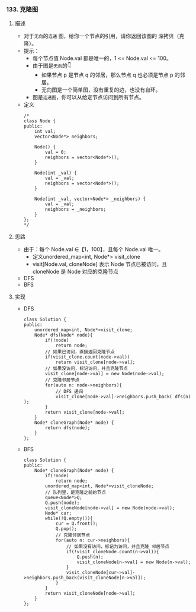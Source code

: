 

### 133. 克隆图
1. 描述
    - 对于`无向`的`连通` 图，给你一个节点的引用，请你返回该图的 深拷贝（克隆）。
    - 提示：
        - 每个节点值 Node.val 都是唯一的，1 <= Node.val <= 100。        
        - 由于图是`无向`的👇
            + 如果节点 p 是节点 q 的邻居，那么节点 q 也必须是节点 p 的邻居。
            + 无向图是一个简单图，没有重复的边，也没有自环。
        - 图是`连通图`，你可以从给定节点访问到所有节点。    
    - 定义
        ```
        /*
        class Node {
        public:
            int val;
            vector<Node*> neighbors;
            
            Node() {
                val = 0;
                neighbors = vector<Node*>();
            }
            
            Node(int _val) {
                val = _val;
                neighbors = vector<Node*>();
            }
            
            Node(int _val, vector<Node*> _neighbors) {
                val = _val;
                neighbors = _neighbors;
            }
        };
        */
        ```


2. 思路
    - 由于：每个 Node.val ∈【1，100】，且每个 Node.val 唯一。
        + 定义unordered_map<int, Node*> visit_clone
        + visit[Node.val, cloneNode] 表示 Node 节点已被访问，且cloneNode 是 Node 对应的克隆节点
    - DFS           
    - BFS
    
3. 实现
    - DFS
        ```
        class Solution {
        public:
            unordered_map<int, Node*>visit_clone;
            Node* dfs(Node* node){
                if(!node)
                    return node;
                // 如果已访问，直接返回克隆节点
                if(visit_clone.count(node->val))
                    return visit_clone[node->val];
                // 如果没访问，标记访问，并且克隆节点
                visit_clone[node->val] = new Node(node->val);
                // 克隆邻居节点
                for(auto n: node->neighbors){
                    // DFS 递归
                    visit_clone[node->val]->neighbors.push_back( dfs(n) );
                }
                return visit_clone[node->val];
            }
            Node* cloneGraph(Node* node) {
                return dfs(node);
            }
        };
        ```      

    - BFS
        ```
        class Solution {
        public:
            Node* cloneGraph(Node* node) {
                if(!node)
                    return node;
                unordered_map<int, Node*>visit_cloneNode;
                // 队列里，是克隆之前的节点
                queue<Node*>Q;
                Q.push(node);
                visit_cloneNode[node->val] = new Node(node->val);
                Node* cur;
                while(!Q.empty()){
                    cur = Q.front();
                    Q.pop();
                    // 克隆邻居节点
                    for(auto n: cur->neighbors){
                        // 如果没有访问，标记为访问，并且克隆 邻居节点
                        if(!visit_cloneNode.count(n->val)){
                            Q.push(n);
                            visit_cloneNode[n->val] = new Node(n->val);
                        }                
                        visit_cloneNode[cur->val]->neighbors.push_back(visit_cloneNode[n->val]);                
                    }
                }
                return visit_cloneNode[node->val];
            }
        };
        ```